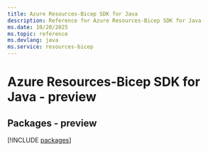 ```yaml
---
title: Azure Resources-Bicep SDK for Java
description: Reference for Azure Resources-Bicep SDK for Java
ms.date: 10/20/2025
ms.topic: reference
ms.devlang: java
ms.service: resources-bicep
---
```

# Azure Resources-Bicep SDK for Java - preview
## Packages - preview
[!INCLUDE [packages](resources-bicep-index.md)]